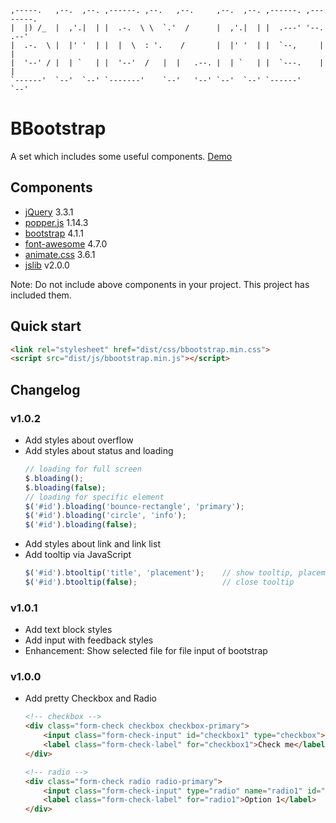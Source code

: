 
    ,-----.   ,--.  ,--. ,------. ,--.   ,--.     ,--.  ,--. ,------. ,--------. 
    |  |) /_  |  ,'.|  | |  .-.  \ \  `.'  /      |  ,'.|  | |  .---' '--.  .--' 
    |  .-.  \ |  |' '  | |  |  \  : '.    /       |  |' '  | |  `--,     |  |    
    |  '--' / |  | `   | |  '--'  /   |  |   .--. |  | `   | |  `---.    |  |    
    `------'  `--'  `--' `-------'    `--'   '--' `--'  `--' `------'    `--'    

# BBootstrap 

A set which includes some useful components. 
[Demo](https://bndynet.github.io/bbootstrap/)

## Components

- [jQuery](http://jquery.com/) 3.3.1
- [popper.js](https://popper.js.org/) 1.14.3
- [bootstrap](http://getbootstrap.com) 4.1.1
- [font-awesome](https://fontawesome.com/) 4.7.0
- [animate.css](https://daneden.github.io/animate.css/) 3.6.1
- [jslib](https://github.com/bndynet/jslib) v2.0.0

Note: Do not include above components in your project. This project has included them.


## Quick start

```html
<link rel="stylesheet" href="dist/css/bbootstrap.min.css">
<script src="dist/js/bbootstrap.min.js"></script>
```

## Changelog


### v1.0.2

- Add styles about overflow
- Add styles about status and loading
    ```js
    // loading for full screen
    $.bloading();
    $.bloading(false);
    // loading for specific element
    $('#id').bloading('bounce-rectangle', 'primary');
    $('#id').bloading('circle', 'info');
    $('#id').bloading(false);
    ```
- Add styles about link and link list
- Add tooltip via JavaScript
    ```js
    $('#id').btooltip('title', 'placement');    // show tooltip, placement is optional
    $('#id').btooltip(false);                   // close tooltip
    ```

### v1.0.1

- Add text block styles
- Add input with feedback styles
- Enhancement: Show selected file for file input of bootstrap

### v1.0.0

- Add pretty Checkbox and Radio

    ```html
    <!-- checkbox -->
    <div class="form-check checkbox checkbox-primary">
        <input class="form-check-input" id="checkbox1" type="checkbox">
        <label class="form-check-label" for="checkbox1">Check me</label>
    </div>

    <!-- radio -->
    <div class="form-check radio radio-primary">
        <input class="form-check-input" type="radio" name="radio1" id="radio1" value="option1" checked>
        <label class="form-check-label" for="radio1">Option 1</label>
    </div>
    ```